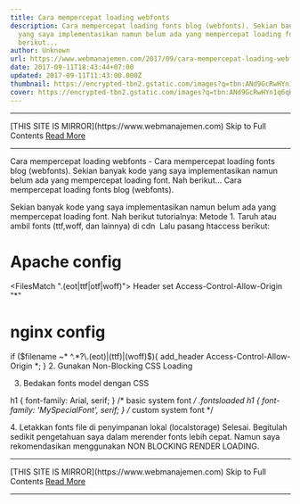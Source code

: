 ```yaml
---
title: Cara mempercepat loading webfonts
description: Cara mempercepat loading fonts blog (webfonts). Sekian banyak kode
  yang saya implementasikan namun belum ada yang mempercepat loading font. Nah
  berikut...
author: Unknown
url: https://www.webmanajemen.com/2017/09/cara-mempercepat-loading-webfonts.html
date: 2017-09-11T18:43:44+07:00
updated: 2017-09-11T11:43:00.000Z
thumbnail: https://encrypted-tbn2.gstatic.com/images?q=tbn:ANd9GcRwHYn1q6qKyIO1WJAsg-ZtU3RJIlFDpbwnD9gZRG_NE29f4lDc
cover: https://encrypted-tbn2.gstatic.com/images?q=tbn:ANd9GcRwHYn1q6qKyIO1WJAsg-ZtU3RJIlFDpbwnD9gZRG_NE29f4lDc
---
```


<hr/> [THIS SITE IS MIRROR](https://www.webmanajemen.com) Skip to Full Contents <a href="https://www.webmanajemen.com/2017/09/cara-mempercepat-loading-webfonts.html" rel="follow" class="button" id="read-more">Read More</a> <hr/> Cara mempercepat loading webfonts - Cara mempercepat loading fonts blog (webfonts). Sekian banyak kode yang saya implementasikan namun belum ada yang mempercepat loading font. Nah berikut... Cara mempercepat loading fonts blog (webfonts).

Sekian banyak kode yang saya implementasikan namun belum ada yang mempercepat loading font. Nah berikut tutorialnya:
Metode 1.
Taruh atau ambil fonts (ttf,woff, dan lainnya) di cdn
 Lalu pasang htaccess berikut:
# Apache config
<FilesMatch ".(eot|ttf|otf|woff)">
 Header set Access-Control-Allow-Origin "*"
</FilesMatch>
# nginx config
if ($filename ~* ^.*?\.(eot)|(ttf)|(woff)$){
 add_header Access-Control-Allow-Origin *;
}
2.  Gunakan Non-Blocking CSS Loading

<link rel="stylesheet" type="text/css" href="fonts.css" media="none" onload="this.media='all';">
<link rel="stylesheet" type="text/css" href="style.css" media="none" onload="this.media='all';">

3. Bedakan fonts model dengan CSS

h1 { font-family: Arial, serif; } /* basic system font */ .fontsloaded h1 { font-family: 'MySpecialFont', serif; } /* custom system font */

<link href="fonts.css" onload="document.body.className+=' fontsloaded';" rel="stylesheet" type="text/css" >
4. Letakkan fonts file di penyimpanan lokal (localstorage)
Selesai. Begitulah sedikit pengetahuan saya dalam merender fonts lebih cepat.
Namun saya rekomendasikan menggunakan NON BLOCKING RENDER LOADING. <hr/> [THIS SITE IS MIRROR](https://www.webmanajemen.com) Skip to Full Contents <a href="https://www.webmanajemen.com/2017/09/cara-mempercepat-loading-webfonts.html" rel="follow" class="button" id="read-more">Read More</a> <hr/>